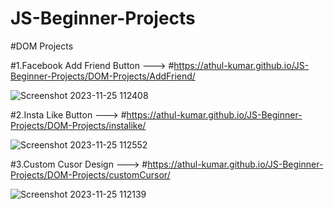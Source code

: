 # JS-Beginner-Projects

#DOM Projects

#1.Facebook Add Friend Button ---> #https://athul-kumar.github.io/JS-Beginner-Projects/DOM-Projects/AddFriend/

![Screenshot 2023-11-25 112408](https://github.com/Athul-Kumar/JS-Beginner-Projects/assets/109644387/c64864a2-1d10-4515-9ec2-902cee27a9e9)


#2.Insta Like Button  ---> #https://athul-kumar.github.io/JS-Beginner-Projects/DOM-Projects/instalike/

![Screenshot 2023-11-25 112552](https://github.com/Athul-Kumar/JS-Beginner-Projects/assets/109644387/c6f7ae90-c259-42ee-9796-09d100c0298c)



#3.Custom Cusor Design  ---> #https://athul-kumar.github.io/JS-Beginner-Projects/DOM-Projects/customCursor/


  ![Screenshot 2023-11-25 112139](https://github.com/Athul-Kumar/JS-Beginner-Projects/assets/109644387/8d6f37f4-241b-4252-b2a7-10d006b4b0e9)
